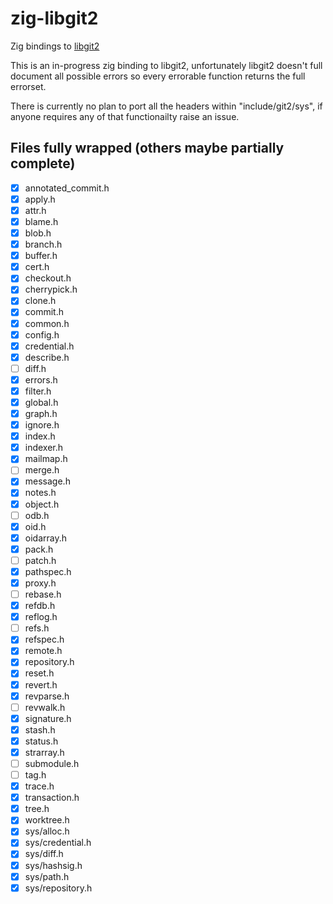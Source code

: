 # zig-libgit2

Zig bindings to [libgit2](https://github.com/libgit2/libgit2)

This is an in-progress zig binding to libgit2, unfortunately libgit2 doesn't full document all possible errors so every errorable function returns the full errorset.

There is currently no plan to port all the headers within "include/git2/sys", if anyone requires any of that functionailty raise an issue.

## Files fully wrapped (others maybe partially complete)

- [X] annotated_commit.h
- [X] apply.h
- [X] attr.h
- [X] blame.h
- [X] blob.h
- [X] branch.h
- [X] buffer.h
- [X] cert.h
- [X] checkout.h
- [X] cherrypick.h
- [X] clone.h
- [X] commit.h
- [X] common.h
- [X] config.h
- [X] credential.h
- [X] describe.h
- [ ] diff.h
- [X] errors.h
- [X] filter.h
- [X] global.h
- [X] graph.h
- [X] ignore.h
- [X] index.h
- [X] indexer.h
- [X] mailmap.h
- [ ] merge.h
- [X] message.h
- [X] notes.h
- [X] object.h
- [ ] odb.h
- [X] oid.h
- [X] oidarray.h
- [X] pack.h
- [ ] patch.h
- [X] pathspec.h
- [X] proxy.h
- [ ] rebase.h
- [X] refdb.h
- [X] reflog.h
- [ ] refs.h
- [X] refspec.h
- [X] remote.h
- [X] repository.h
- [X] reset.h
- [X] revert.h
- [X] revparse.h
- [ ] revwalk.h
- [X] signature.h
- [X] stash.h
- [X] status.h
- [X] strarray.h
- [ ] submodule.h
- [ ] tag.h
- [X] trace.h
- [X] transaction.h
- [X] tree.h
- [X] worktree.h
- [X] sys/alloc.h
- [X] sys/credential.h
- [X] sys/diff.h
- [X] sys/hashsig.h
- [X] sys/path.h
- [X] sys/repository.h
